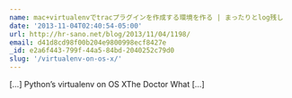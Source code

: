```yaml
---
name: mac+virtualenvでtracプラグインを作成する環境を作る | まったりとlog残し
date: '2013-11-04T02:40:54-05:00'
url: http://hr-sano.net/blog/2013/11/04/1198/
email: d41d8cd98f00b204e9800998ecf8427e
_id: e2a6f443-799f-44a5-84bd-2040252c79d0
slug: '/virtualenv-on-os-x/'
---
```


[&#8230;] Python&#8217;s virtualenv on OS XThe Doctor What [&#8230;]
